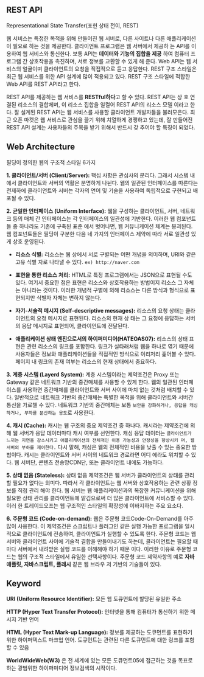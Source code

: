 ## REST API

Representational State Transfer(표현 상태 전이, REST)

웹 서비스는 특정한 목적을 위해 만들어진 웹 서버로, 다른 사이트나 다른 애플리케이션이 필요로 하는 것을 제공한다. 클라이언트 프로그램은 웹 서버에서 제공하 는 API를 이용하여 웹 서비스와 통신한다. 보통 API는 **데이터와 기능의 집합을 제공** 하여 컴퓨터 프로그램 간 상호작용을 촉진하며, 서로 정보를 교환할 수 있게 해 준다.
Web API는 웹 서비스의 얼굴이며 클라이언트의 요청을 직접적으로 듣고 응답한다.
REST 구조 스타일은 최근 웹 서비스를 위한 API 설계에 많이 적용되고 있다. REST 구조 스타일에 적합한 Web API를 REST API라고 한다.

REST API를 제공하는 웹 서비스를 **RESTful하다**고 할 수 있다. REST API는 상 호 연결된 리소스의 결합체며, 이 리소스 집합을 일컬어 REST API의 리소스 모델 이라고 한다. 잘 설계된 REST API는 웹 서비스를 사용할 클라이언트 개발자들을 불러모은다. 최근 오픈 마켓은 웹 서비스로 관심을 끌기 위해 치열하게 경쟁하고 있는데, 잘 만들어진 REST API 설계는 사용자들의 주목을 받기 위해서 반드시 갖 추어야 할 특징이 되었다.

## Web Architecture

필딩이 정의한 웹의 구조적 스타일 6가지

**1. 클라이언트/서버 (Client/Server):**
핵심 사항은 관심사의 분리다. 그래서 시스템 내에서 클라이언트와 서버의 역활은 분명하게 나뉜다. 웹의 일관된 인터페이스를 따른다는 전제하에 클라이언트와 서버는 각자의 언어 및 기술을 사용하여 독립적으로 구현되고 배포될 수 있다.

**2. 균일한 인터페이스 (Uniform Interface):**
웹을 구성하는 클라이언트, 서버, 네트워크 등의 매체 간 인터페이스는 각 인터페이스의 일관성에 기반한다. 이러한 웹 컴포넌트들 중 하나라도 기존에 구축된 표준 에서 벗어나면, 웹 커뮤니케이션 체계는 붕괴된다.
웹 컴포넌트들은 필딩이 구분한 다음 네 가지의 인터페이스 제약에 따라 서로 일관성 있게 상호 운영된다.
  
-  **리소스 식별:** 리소스는 웹 상에서 서로 구별되는 어떤 개념을 의미하며, URI와 같은 고유 식별 자로 나타낼 수 있다. `ex) http://naver.com`

-  **표현을 통한 리소스 처리:**
 HTML로 특정 프로그램에서는 JSON으로 표현될 수도 있다. 여기서 중요한 점은 표현은 리소스와 상호작용하는 방법이지 리소스 그 자체는 아니라는 것이다. 이러한 개념적 구별에 의해 리소스는 다른 방식과 형식으로 표현되지만 식별자 자체는 변하지 않는다.

-  **자기-서술적 메시지 (Self-descriptive messages):**
 리소스의 요청 상태는 클라이언트의 요청 메시지로 표현된다. 리소스의 현재 상 태는 그 요청에 응답하는 서버의 응답 메시지로 표현되어, 클라이언트에 전달된다.

-  **애플리케이션 상태 엔진으로서의 하이퍼미디어(HATEOAS07):**
리소스의 상태 표현은 관련 리소스의 링크를 포함한다. 링크가 실타래처럼 웹을 하나로 엮기 때문에 사용자들은 정보와 애플리케이션들을 직접적인 방식으로 이리저리 훑어볼 수 있다. 페이지 내 링크의 존재 여부는 리소스의 현재 상태에서 중요하다.

**3. 계층 시스템 (Layerd System):**
계층 시스템이라는 제약조건은 Proxy 또는 Gateway 같은 네트워크 기반의 중간매체를 사용할 수 있게 한다. 웹의 일관된 인터페이스를 사용하면 중간매체를 클라이언트와 서버 사이에 마치 없는 것처럼 배치할 수 있다.
일반적으로 네트워크 기반의 중간매체는 특별한 목적을 위해 클라이언트와 서버간 통신을 가로챌 수 있다. 네트워크 기반의 중간매체는 보통 `보안을 강화하거나, 응답을 캐싱하거나, 부하를 분산하는 용도`로 사용한다.

**4. 캐시 (Cache):**
캐시는 웹 구조의 중요 제약조건 중 하나다. 캐시라는 제약조건에 의해 웹 서버가 응답 데이터마다 캐시 여부를 선언한다. 캐싱 응답 데이터는 `클라이언트가 느끼는 지연을 감소시키고 애플리케이션의 전체적인 이용 가능성과 안정성을 향상시키 며, 웹 서버의 부하를 제어한다.` 다시 말해, 캐싱은 웹의 전체적인 비용을 낮출 수 있는 중요한 방법이다. 캐시는 클라이언트와 서버 사이의 네트워크 경로라면 어디 에라도 위치할 수 있다. 웹 서버단, 콘텐츠 전송망CDN단, 또는 클라이언트 내에도 가능하다.

**5. 상태 없음 (Stateless):**
상태 없음 제약조건은 웹 서버가 클라이언트의 상태를 관리할 필요가 없다는 의미다. 따라서 각 클라이언트는 웹 서버와 상호작용하는 관련 상황 정보를 직접 관리 해야 한다. 웹 서버는 웹 애플리케이션과의 복잡한 커뮤니케이션을 위해 필요한 상태 관리를 클라이언트에 맡김으로써 더 많은 클라이언트에 서비스할 수 있다. 이러 한 트레이드오프는 웹 구조적인 스타일의 확장성에 이바지하는 주요 요소다.

**6. 주문형 코드 (Code-on-demand):**
웹은 주문형 코드Code-On-Demand를 아주 많이 사용한다. 이 제약조건은 스크립트나 플러그인 같은 실행 가능한 프로그램을 일시적으로 클라이언트에 전송하여, 클라이언트가 실행할 수 있도록 한다.
주문형 코드는 웹 서버와 클라이언트 사이에 기술적 결합을 만들어내기도 하는데, 클라이언트는 필요할 때마다 서버에서 내려받은 실행 코드를 이해해야 하기 때문 이다. 이러한 이유로 주문형 코드는 웹의 구조적 스타일에서 유일한 선택사항이다. 주문형 코드 제약사항의 예로 **자바 애플릿, 자바스크립트, 플래시** 같은 웹 브라우 저 기반의 기술들이 있다.

## Keyword

**URI (Uniform Resource Identifier):** 모든 웹 도큐먼트에 할당된 유일한 주소

**HTTP (Hyper Text Transfer Protocol):** 인터넷을 통해 컴퓨터가 통신하기 위한 메시지 기반 언어

**HTML (Hyper Text Mark-up Language):** 정보를 제공하는 도큐먼트를 표현하기 위한
하이퍼텍스트 마크업 언어. 도큐먼트는 관련된 다른 도큐먼트에 대한 링크를 포함할 수 있음

**WorldWideWeb(W3)** 은 전 세계에 있는 모든 도큐먼트05에 접근하는 것을 목표로 하는 광범위한 하이퍼미디어 정보검색의 시작이다.